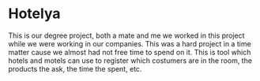 # Hotelya

This is our degree project, both a mate and me we worked in this project while we were working in our companies. 
This was a hard project in a time matter cause we almost had not free time to spend on it.
This is tool which hotels and motels can use to register which costumers are in the room, the products the ask, the time the spent, etc.
